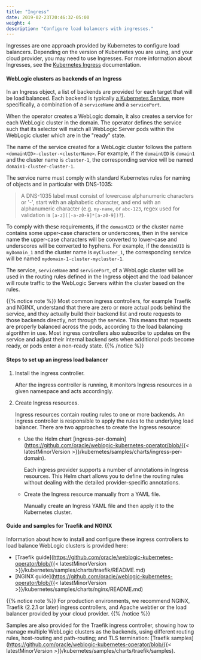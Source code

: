 ```yaml
---
title: "Ingress"
date: 2019-02-23T20:46:32-05:00
weight: 4
description: "Configure load balancers with ingresses."
---
```


Ingresses are one approach provided by Kubernetes to configure load balancers.
Depending on the version of Kubernetes you are using, and your cloud provider, you may need to use Ingresses.
For more information about Ingresses, see the [Kubernetes Ingress](https://kubernetes.io/docs/concepts/services-networking/ingress/) documentation.

#### WebLogic clusters as backends of an Ingress

In an Ingress object, a list of backends are provided for each target that will be load balanced.  Each backend is typically
[a Kubernetes Service](https://kubernetes.io/docs/concepts/services-networking/service/), more specifically, a combination of a `serviceName` and a `servicePort`.

When the operator creates a WebLogic domain, it also creates a service for each WebLogic cluster in the domain.
The operator defines the service such that its selector will match all WebLogic Server pods within the WebLogic cluster
which are in the "ready" state.

The name of the service created for a WebLogic cluster follows the pattern `<domainUID>-cluster-<clusterName>`.
For example, if the `domainUID` is `domain1` and the cluster name is `cluster-1`, the corresponding service
will be named `domain1-cluster-cluster-1`.

The service name must comply with standard Kubernetes rules for naming of objects and in particular with DNS-1035:
> A DNS-1035 label must consist of lowercase alphanumeric characters or '-', start with an alphabetic character, and end with an alphanumeric character (e.g. `my-name`,  or `abc-123`, regex used for validation is `[a-z]([-a-z0-9]*[a-z0-9])?`).

To comply with these requirements, if the `domainUID` or the cluster name contains some upper-case characters or underscores, then
in the service name the upper-case characters will be converted to lower-case and underscores will be converted to hyphens.
For example, if the `domainUID` is `myDomain_1` and the cluster name is `myCluster_1`, the corresponding service will be named
`mydomain-1-cluster-mycluster-1`.

The service, `serviceName` and `servicePort`, of a WebLogic cluster will be used in the routing rules defined in the Ingress
object and the load balancer will route traffic to the WebLogic Servers within the cluster based on the rules.

{{% notice note %}}
Most common ingress controllers, for example Traefik and NGINX,
understand that there are zero or more actual pods behind the service, and they actually
build their backend list and route requests to those backends directly, not through the service.  This means that
requests are properly balanced across the pods, according to the load balancing algorithm
in use.  Most ingress controllers also
subscribe to updates on the service and adjust their internal backend sets when
additional pods become ready, or pods enter a non-ready state.
{{% /notice %}}

#### Steps to set up an ingress load balancer

1. Install the ingress controller.

    After the ingress controller is running, it monitors Ingress resources in a given namespace and acts accordingly.

1. Create Ingress resources.

    Ingress resources contain routing rules to one or more backends. An ingress controller is responsible to apply the rules to the underlying load balancer.
    There are two approaches to create the Ingress resource:

      * Use the Helm chart [ingress-per-domain](https://github.com/oracle/weblogic-kubernetes-operator/blob/{{< latestMinorVersion >}}/kubernetes/samples/charts/ingress-per-domain).  

        Each ingress provider supports a number of annotations in Ingress resources. This Helm chart allows you to define the routing rules without dealing with the detailed provider-specific annotations.

      * Create the Ingress resource manually from a YAML file.

        Manually create an Ingress YAML file and then apply it to the Kubernetes cluster.

#### Guide and samples for Traefik and NGINX

Information about how to install and configure these ingress controllers to load balance WebLogic clusters is provided here:

 - [Traefik guide](https://github.com/oracle/weblogic-kubernetes-operator/blob/{{< latestMinorVersion >}}/kubernetes/samples/charts/traefik/README.md)
 - [NGINX guide](https://github.com/oracle/weblogic-kubernetes-operator/blob/{{< latestMinorVersion >}}/kubernetes/samples/charts/nginx/README.md)

 {{% notice note %}}
 For production environments, we recommend NGINX, Traefik (2.2.1 or later) ingress controllers, and Apache webtier or the load balancer provided by your cloud provider.
 {{% /notice %}}

Samples are also provided for the Traefik ingress controller, showing how to manage multiple WebLogic clusters as the backends, using different routing rules, host-routing and path-routing; and TLS termination: [Traefik samples](https://github.com/oracle/weblogic-kubernetes-operator/blob/{{< latestMinorVersion >}}/kubernetes/samples/charts/traefik/samples).
